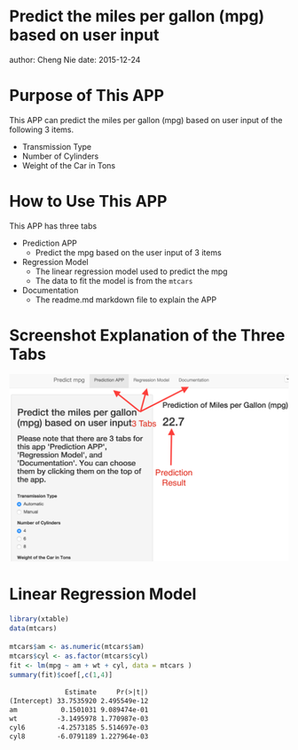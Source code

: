 Predict the miles per gallon (mpg) based on user input
========================================================
author: Cheng Nie
date: 2015-12-24

Purpose of This APP
========================================================

This APP can predict the miles per gallon (mpg) based on user input of the following 3 items. 

- Transmission Type
- Number of Cylinders
- Weight of the Car in Tons


How to Use This APP
========================================================

This APP has three tabs 

- Prediction APP
    - Predict the mpg based on the user input of 3 items
- Regression Model
    - The linear regression model used to predict the mpg
    - The data to fit the model is from the `mtcars`
- Documentation
    - The readme.md markdown file to explain the APP

Screenshot Explanation of the Three Tabs
========================================================
![Three Tabs](3tabs.png)

Linear Regression Model
========================================================


```r
library(xtable)
data(mtcars)

mtcars$am <- as.numeric(mtcars$am)
mtcars$cyl <- as.factor(mtcars$cyl)
fit <- lm(mpg ~ am + wt + cyl, data = mtcars )
summary(fit)$coef[,c(1,4)]
```

```
              Estimate     Pr(>|t|)
(Intercept) 33.7535920 2.495549e-12
am           0.1501031 9.089474e-01
wt          -3.1495978 1.770987e-03
cyl6        -4.2573185 5.514697e-03
cyl8        -6.0791189 1.227964e-03
```

